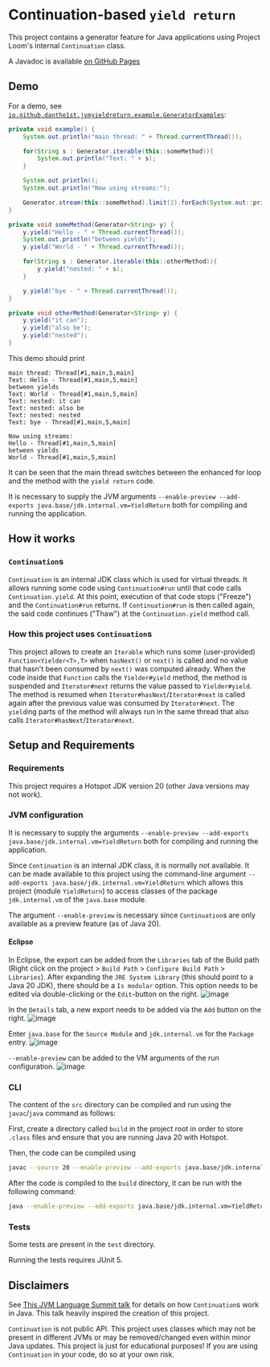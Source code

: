 # Continuation-based `yield return`

This project contains a generator feature for Java applications using Project Loom's internal `Continuation` class.

A Javadoc is available [on GitHub Pages](https://danthe1st.github.io/ContinuationYieldReturn/)

## Demo

For a demo, see [`io.github.danthe1st.jvmyieldreturn.example.GeneratorExamples`](./src/io/github/danthe1st/jvmyieldreturn/example/GeneratorExamples.java):
```java
private void example() {
	System.out.println("main thread: " + Thread.currentThread());

	for(String s : Generator.iterable(this::someMethod)){
		System.out.println("Text: " + s);
	}

	System.out.println();
	System.out.println("Now using streams:");

	Generator.stream(this::someMethod).limit(2).forEach(System.out::println);
}

private void someMethod(Generator<String> y) {
	y.yield("Hello - " + Thread.currentThread());
	System.out.println("between yields");
	y.yield("World - " + Thread.currentThread());

	for(String s : Generator.iterable(this::otherMethod)){
		y.yield("nested: " + s);
	}

	y.yield("bye - " + Thread.currentThread());
}

private void otherMethod(Generator<String> y) {
	y.yield("it can");
	y.yield("also be");
	y.yield("nested");
}
```

This demo should print
```
main thread: Thread[#1,main,5,main]
Text: Hello - Thread[#1,main,5,main]
between yields
Text: World - Thread[#1,main,5,main]
Text: nested: it can
Text: nested: also be
Text: nested: nested
Text: bye - Thread[#1,main,5,main]

Now using streams:
Hello - Thread[#1,main,5,main]
between yields
World - Thread[#1,main,5,main]
```

It can be seen that the main thread switches between the enhanced for loop and the method with the `yield return` code.

It is necessary to supply the JVM arguments `--enable-preview --add-exports java.base/jdk.internal.vm=YieldReturn` both for compiling and running the application.

## How it works

### `Continuation`s

`Continuation` is an internal JDK class which is used for virtual threads.
It allows running some code using `Continuation#run` until that code calls `Continuation.yield`.
At this point, execution of that code stops ("Freeze") and the `Continuation#run` returns.
If `Continuation#run` is then called again, the said code continues ("Thaw") at the `Continuation.yield` method call.

### How this project uses `Continuation`s
This project allows to create an `Iterable` which runs some (user-provided) `Function<Yielder<T>,T>` when `hasNext()` or `next()` is called and no value that hasn't been consumed by `next()` was computed already.
When the code inside that `Function` calls the `Yielder#yield` method, the method is suspended and `Iterator#next` returns the value passed to `Yielder#yield`.
The method is resumed when `Iterator#hasNext`/`Iterator#next` is called again after the previous value was consumed by `Iterator#next`.
The `yield`ing parts of the method will always run in the same thread that also calls `Iterator#hasNext`/`Iterator#next`.

## Setup and Requirements

### Requirements
This project requires a Hotspot JDK version 20 (other Java versions may not work).

### JVM configuration

It is necessary to supply the arguments `--enable-preview --add-exports java.base/jdk.internal.vm=YieldReturn` both for compiling and running the application.

Since `Continuation` is an internal JDK class, it is normally not available.
It can be made available to this project using the command-line argument `--add-exports java.base/jdk.internal.vm=YieldReturn` which allows this project (module `YieldReturn`) to access classes of the package `jdk.internal.vm` of the `java.base` module.

The argument `--enable-preview` is necessary since `Continuation`s are only available as a preview feature (as of Java 20).

#### Eclipse

In Eclipse, the export can be added from the `Libraries` tab of the Build path (Right click on the project > `Build Path` > `Configure Build Path` > `Libraries`).
After expanding the `JRE System Library` (this should point to a Java 20 JDK), there should be a `Is modular` option.
This option needs to be edited via double-clicking or the `Edit`-button on the right.
![image](https://github.com/danthe1st/ContinuationYieldReturn/assets/34687786/042bdd53-2a5c-42a1-8f1a-41659c3ac9c8)

In the `Details` tab, a new export needs to be added via the `Add` button on the right.
![image](https://github.com/danthe1st/ContinuationYieldReturn/assets/34687786/bb7f997c-3dcd-4f2e-8742-7155530bbe4f)

Enter `java.base` for the `Source Module` and `jdk.internal.vm` for the `Package` entry.
![image](https://github.com/danthe1st/ContinuationYieldReturn/assets/34687786/6893b91d-d9db-40f7-bfed-495c74dcfaa4)

`--enable-preview` can be added to the VM arguments of the run configuration.
![image](https://github.com/danthe1st/ContinuationYieldReturn/assets/34687786/1ac7bb62-6fd4-487d-9c4d-b55a09580d13)

### CLI

The content of the `src` directory can be compiled and run using the `javac`/`java` command as follows:

First, create a directory called `build` in the project root in order to store `.class` files and ensure that you are running Java 20 with Hotspot.

Then, the code can be compiled using
```bash
javac --source 20 --enable-preview --add-exports java.base/jdk.internal.vm=YieldReturn -d build src/module-info.java src/io/github/danthe1st/jvmyieldreturn/*.java src/io/github/danthe1st/jvmyieldreturn/test/*.java
```

After the code is compiled to the `build` directory, it can be run with the following command:
```bash
java --enable-preview --add-exports java.base/jdk.internal.vm=YieldReturn --module-path build -m YieldReturn/io.github.danthe1st.jvmyieldreturn.test.YieldReturnTest
```

### Tests

Some tests are present in the `test` directory.

Running the tests requires JUnit 5.

## Disclaimers

See [This JVM Language Summit talk](https://www.youtube.com/watch?v=6nRS6UiN7X0) for details on how `Continuation`s work in Java.
This talk heavily inspired the creation of this project.

`Continuation` is not public API.
This project uses classes which may not be present in different JVMs or may be removed/changed even within minor Java updates.
This project is just for educational purposes!
If you are using `Continuation` in your code, do so at your own risk.